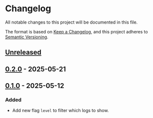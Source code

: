 # Changelog

All notable changes to this project will be documented in this file.

The format is based on [Keep a Changelog](https://keepachangelog.com/en/1.0.0/),
and this project adheres to [Semantic Versioning](https://semver.org/spec/v2.0.0.html).

## [Unreleased]

## [0.2.0] - 2025-05-21

## [0.1.0] - 2025-05-12

### Added

- Add new flag `level` to filter which logs to show.

[Unreleased]: https://github.com/giantswarm/waluigi/compare/v0.2.0...HEAD
[0.2.0]: https://github.com/giantswarm/waluigi/compare/v0.1.0...v0.2.0
[0.1.0]: https://github.com/giantswarm/waluigi/compare/v0.0.1...v0.1.0
[0.0.1]: https://github.com/giantswarm/cluster-aws/releases/tag/v0.0.1
